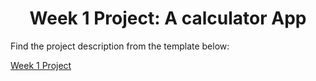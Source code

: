 <h1 align="center">Week 1 Project: A calculator App</h1>
<p>Find the project description from the template below:</p>
<a href="https://github.com/zinduaschool/Project-React-Calculator-App">Week 1 Project</a>